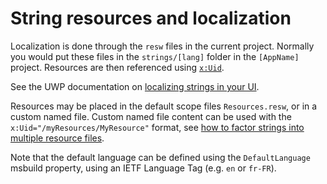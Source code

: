 # String resources and localization

Localization is done through the `resw` files in the current project. Normally you would put these files in the `strings/[lang]` folder in the `[AppName]` project.  Resources are then referenced using [`x:Uid`](https://docs.microsoft.com/en-us/windows/uwp/xaml-platform/x-uid-directive).

See the UWP documentation on [localizing strings in your UI](https://docs.microsoft.com/en-us/windows/uwp/app-resources/localize-strings-ui-manifest).

Resources may be placed in the default scope files `Resources.resw`, or in a custom named file. Custom named file content
can be used with the `x:Uid="/myResources/MyResource"` format, see [how to factor strings into multiple resource files](https://docs.microsoft.com/en-us/windows/uwp/app-resources/localize-strings-ui-manifest#factoring-strings-into-multiple-resources-files).

Note that the default language can be defined using the `DefaultLanguage` msbuild property, using an IETF Language Tag (e.g. `en` or `fr-FR`).